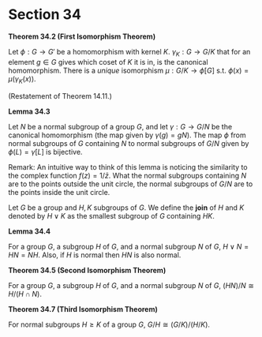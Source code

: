 # Section 34

**Theorem 34.2 (First Isomorphism Theorem)**

Let $\phi:G\to G'$ be a homomorphism with kernel $K$. $\gamma_K:G\to G/K$ that for an element $g\in G$ gives which coset of $K$ it is in, is the canonical homomorphism. There is a _unique_ isomorphism $\mu:G/K\to\phi[G]$ s.t. $\phi(x)=\mu(\gamma_K(x))$. 

(Restatement of Theorem 14.11.)



**Lemma 34.3**

Let $N$ be a normal subgroup of a group $G$, and let $\gamma : G \to G/N$ be the canonical homomorphism (the map given by $\gamma(g)=gN$). The map $\phi$ from normal subgroups of $G$ containing $N$ to normal subgroups of $G/N$ given by $\phi(L) = \gamma[L]$ is bijective.

Remark: An intuitive way to think of this lemma is noticing the similarity to the complex function $f(z)=1/\bar{z}$. What the normal subgroups containing $N$ are to the points outside the unit circle, the normal subgroups of $G/N$ are to the points inside the unit circle.



Let $G$ be a group and $H,K$ subgroups of $G$. We define the **join** of $H$ and $K$ denoted by $H\vee K$ as the smallest subgroup of $G$ containing $HK$.

**Lemma 34.4**

For a group $G$, a subgroup $H$ of $G$, and a normal subgroup $N$ of $G$, $H\vee N = HN = NH$. Also, if $H$ is normal then $HN$ is also normal.



**Theorem 34.5 (Second Isomorphism Theorem)**

For a group $G$, a subgroup $H$ of $G$, and a normal subgroup $N$ of $G$, $(HN)/N\cong H/(H\cap N)$.



**Theorem 34.7 (Third Isomorphism Theorem)** 

For normal subgroups $H\geq K$ of a group $G$, $G/H\cong (G/K)/(H/K)$.





